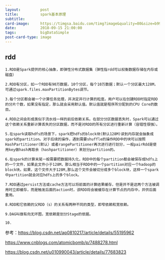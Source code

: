 ```yaml
---
layout:         post
title:          spark基本原理
subtitle:       
card-image:     https://timgsa.baidu.com/timg?image&quality=80&size=b9999_10000&sec=1546686802345&di=21fc854bf1d79fb49c6e8694edf31e2a&imgtype=0&src=http%3A%2F%2Fwww.raincent.com%2Fuploadfile%2F2017%2F1206%2F20171206105128367.jpg
date:           2018-09-15 21:00:00
tags:           bigDataSimple
post-card-type: image
---
```


## rdd

    1.RDD是Spark提供的核心抽象，即弹性分布式数据集（弹性指rdd可以权衡数据存储在内存或磁盘）

    2.RDD有分区，如一个RDD有90万数据，10个分区，每个10万数据；默认一个分区最大128M，可通过spark.files.maxPartitionBytes调节。
    
    3.每个分区都会被一个计算任务处理，并决定并行计算的粒度。用户可以在创建RDD时指定RDD的分片个数，如果没有指定，那么就会采用默认值。默认值就是程序所分配到的CPU Core的数目。
    
    4.RDD之间会形成类似于流水线一样的前后依赖关系。在部分分区数据丢失时，Spark可以通过这个依赖关系重新计算丢失的分区数据，而不是对RDD的所有分区进行重新计算（容错性很强）。
    
    5.在spark读取hdfs的场景下，spark把hdfs的block块(默认128M)读到内存就会抽象成spark的partition。对于后续的操作，遇到需要shuffle的操作RDD中的块可以按照HashPartitioner(默认）或者rangePartitioner再次进行进行划分，一般pairRdd是使用key做hash再取余（hashpartitioner）来划分partition的。
    
    6.在spark的计算末尾一般需要把数据持久化，RDD中的每个partition都会被保存成hdfs上的一个文件，如果此文件小于128M，那么相当于RDD中的一个partition对应一个hadoop的block块。如果，这个文件大于128M,那么这个文件会被切分成多个block块，这样一个spark中partition就会对应hdfs上的多个block。
    
    7.RDD通过persist方法或cache方法可以将前面的计算结果缓存，但是并不是这两个方法被调用时立即缓存，而是触发后面的action时，该RDD将会被缓存在计算节点的内存中，并供后面重用。
    
    8.RDD和它依赖的父RDD（s）的关系有两种不同的类型，即窄依赖和宽依赖。
    
    9.DAG叫做有向无环图，宽依赖是划分Stage的依据。
    
    10.







参考：https://blog.csdn.net/ap0810217/article/details/55195962

https://www.cnblogs.com/atomicbomb/p/7488278.html

https://blog.csdn.net/u010990043/article/details/77683823


